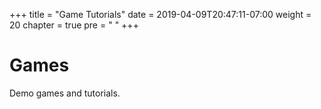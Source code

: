 +++
title = "Game Tutorials"
date = 2019-04-09T20:47:11-07:00
weight = 20
chapter = true
pre = "<i class='fas fa-chess-pawn'></i> "
+++

# <i class='fas fa-chess-pawn'></i> Games

Demo games and tutorials.